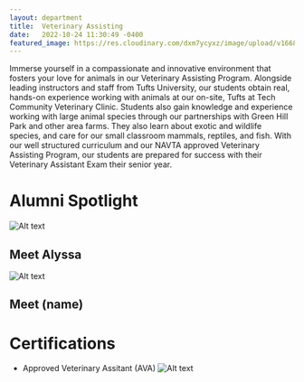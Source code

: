 ```yaml
---
layout: department
title:  Veterinary Assisting
date:   2022-10-24 11:30:49 -0400
featured_image: https://res.cloudinary.com/dxm7ycyxz/image/upload/v1668016974/2022/06/67141F0D-BAD8-4095-85B0-3D1D1CA0FC2B-12_nnusaz.jpg
---
```

Immerse yourself in a compassionate and innovative environment that fosters your love for animals in our Veterinary Assisting Program. Alongside leading instructors and staff from Tufts University, our students obtain real, hands-on experience working with animals at our on-site, Tufts at Tech Community Veterinary Clinic. Students also gain knowledge and experience working with large animal species through our partnerships with Green Hill Park and other area farms. They also learn about exotic and wildlife species, and care for our small classroom mammals, reptiles, and fish. With our well structured curriculum and our NAVTA approved Veterinary Assisting Program, our students are prepared for success with their Veterinary Assistant Exam their senior year. 

<div class="Alumni_section" markdown="1">

# Alumni Spotlight
<div class="Alumni" markdown="1">

![Alt text](cope.jpg)
## Meet Alyssa


</div>

<div class="Alumni" markdown="1">

![Alt text](cope.jpg)
## Meet (name)


</div>

</div>

# Certifications
- Approved Veterinary Assitant (AVA)
![Alt text](cope.jpg)